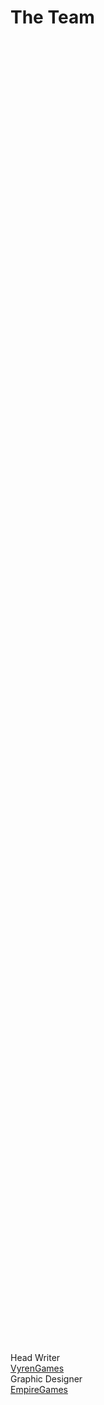 # The Team

<div id="team-box" class="flowbox">
<div class='team wave -one' style="top: -500%; left: 50%; width: 700px; height: 700px;"></div>
<div class='team wave -two' style="top: -500%; left: 50%; width: 700px; height: 700px;"></div>
<div class='team wave -three' style="top: -500%; left: 50%; width: 700px; height: 700px;"></div>
  <div class="divTable">
    <div class="divTableBody">
      <div class="divTableRow">
        <div class="divTableCell">Head Writer</div>
        <div class="divTableCell"><a href="https://www.twitter.com/VyrenGames">VyrenGames</a></div>
      </div>
      <div class="divTableRow">
        <div class="divTableCell">Graphic Designer</div>
        <div class="divTableCell"><a href="https://twitter.com/EmpireGamesCA">EmpireGames</a></div>
      </div>
    </div>
  </div>
</div>